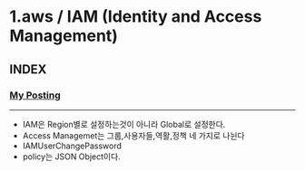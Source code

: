 # 1.aws / IAM (Identity and Access Management)

## INDEX
### [My Posting](https://blog.naver.com/jogilsang/222517340812)

---

- IAM은 Region별로 설정하는것이 아니라 Global로 설정한다.
- Access Managemet는 그룹,사용자들,역활,정책 네 가지로 나뉜다
- IAMUserChangePassword
- policy는 JSON Object이다.
